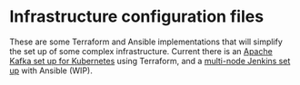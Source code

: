 # Infrastructure configuration files

These are some Terraform and Ansible implementations that will simplify the set up of some complex infrastructure. Current there is an [Apache Kafka set up for Kubernetes](https://github.com/Phantom-Intruder/infrastructure-configs/tree/master/terraform/kafka) using Terraform, and a [multi-node Jenkins set up](https://github.com/Phantom-Intruder/infrastructure-configs/tree/master/ansible/jenkins) with Ansible (WIP).
